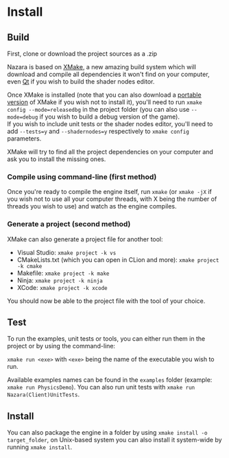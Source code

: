 # Install

## Build

First, clone or download the project sources as a .zip

Nazara is based on [XMake](https://xmake.io), a new amazing build system which will download and compile all dependencies it won't find on your computer, even [Qt](https://www.qt.io) if you wish to build the shader nodes editor.

Once XMake is installed (note that you can also download a [portable version](https://github.com/xmake-io/xmake/releases) of XMake if you wish not to install it), you'll need to run `xmake config --mode=releasedbg` in the project folder (you can also use `--mode=debug` if you wish to build a debug version of the game).  
If you wish to include unit tests or the shader nodes editor, you'll need to add `--tests=y` and `--shadernodes=y` respectively to `xmake config` parameters.

XMake will try to find all the project dependencies on your computer and ask you to install the missing ones.

### Compile using command-line (first method)

Once you're ready to compile the engine itself, run `xmake` (or `xmake -jX` if you wish not to use all your computer threads, with X being the number of threads you wish to use) and watch as the engine compiles.

### Generate a project (second method)

XMake can also generate a project file for another tool:
- Visual Studio: `xmake project -k vs`
- CMakeLists.txt (which you can open in CLion and more): `xmake project -k cmake`
- Makefile: `xmake project -k make`
- Ninja: `xmake project -k ninja`
- XCode: `xmake project -k xcode`

You should now be able to the project file with the tool of your choice.

## Test

To run the examples, unit tests or tools, you can either run them in the project or by using the command-line:

`xmake run <exe>` with `<exe>` being the name of the executable you wish to run.

Available examples names can be found in the `examples` folder (example: `xmake run PhysicsDemo`).
You can also run unit tests with `xmake run Nazara(Client)UnitTests`.

## Install

You can also package the engine in a folder by using `xmake install -o target_folder`, on Unix-based system you can also install it system-wide by running `xmake install`.